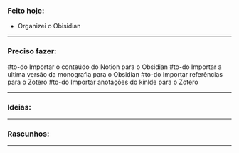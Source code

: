 ### Feito hoje:
* Organizei o Obisidian

---

### Preciso fazer:
#to-do  Importar o conteúdo do Notion para o Obsidian
#to-do  Importar a ultima versão da monografia para o Obsidian
#to-do  Importar referências para o Zotero
#to-do  Importar anotações do kinlde para o Zotero

---

### Ideias:


---

### Rascunhos:


---